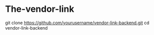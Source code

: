 # The-vendor-link
git clone https://github.com/yourusername/vendor-link-backend.git
cd vendor-link-backend
